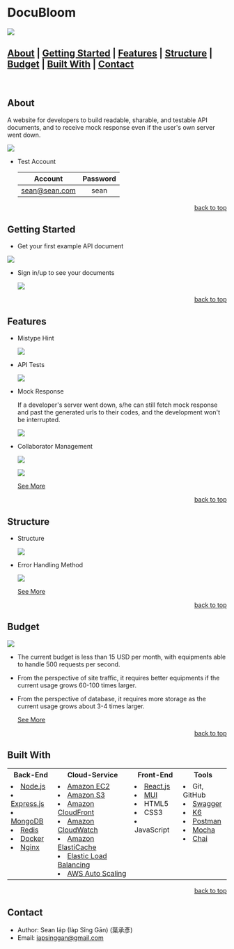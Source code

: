 <div id="top"></div>

<!-- PROJECT LOGO -->
<br />
<h1 align="left">DocuBloom</h1>
<img src="./readme/imgs/about.png">

## [About](#about) | [Getting Started](#getting-started) | [Features](#features) | [Structure](#structure) | [Budget](#budget) | [Built With](#built-with) | [Contact](#contact)

<br />

<!-- ABOUT -->
## About

A website for developers to build readable, sharable, and testable API documents, and to receive mock response even if the user's own server went down.

<img src="./readme/imgs/feature.png">

- Test Account

  |Account       | Password | 
  |:------------:|:--------:|
  |sean@sean.com | sean     |

<p align="right"><a href="#top">back to top</a></p>

<!-- Getting Started -->
## Getting Started

- Get your first example API document
<img src="./readme/gifs/get-document.gif">

- Sign in/up to see your documents

  <img src="./readme/gifs/sign-in-up.gif">

<p align="right"><a href="#top">back to top</a></p>

<!-- Features -->
## Features

- Mistype Hint

  <img src="./readme/imgs/mistype-hint.png">

- API Tests

  <img src="./readme/gifs/api-test.gif"/>

- Mock Response

  If a developer's server went down, s/he can still fetch mock response and past the generated urls to their codes, and the development won't be interrupted.

  <img src="./readme/gifs/mock-api.gif"/>

- Collaborator Management

  ![](./readme/imgs/collab-management.jpg)
  
  <img src="./readme/gifs/update-a-collaborator's-role.gif"/>

  [See More](./readme/data/doc_collaboration.md)

<p align="right"><a href="#top">back to top</a></p>

<!-- Structure -->
## Structure

- Structure

  <img src="./readme/imgs/structure.png">

- Error Handling Method

  <img src="./readme/imgs/error-handling-method.png">

  [See More](./readme/data/responses.md)

<p align="right"><a href="#top">back to top</a></p>

<!-- Budget -->
## Budget
<img src="./readme/imgs/performance-test.png">

- The current budget is less than 15 USD per month, with equipments able to handle 500 requests per second.

- From the perspective of site traffic, it requires better equipments if the current usage grows 60-100 times larger.

- From the perspective of database, it requires more storage as the current usage grows about 3-4 times larger.

  [See More](./readme/data/budget.md)

<p align="right"><a href="#top">back to top</a></p>

## Built With

<table>
  <tbody>
    <tr>
      <th text-align="center">Back-End</th>
      <th>Cloud-Service</th>
      <th>Front-End</th>
      <th>Tools</th>
    </tr>
    <tr>
      <td style="vertical-align:top">
        <li><a href="https://nodejs.org/en/">Node.js</a></li>
        <li><a href="https://expressjs.com/">Express.js</a></li>
        <li><a href="https://www.mongodb.com/">MongoDB</a></li>
        <li><a href="https://redis.io/">Redis</a></li>
        <li><a href="https://www.docker.com/">Docker</a></li>
        <li><a href="https://www.nginx.com/">Nginx</a></li>
      </td>
      <td style="vertical-align:top">
        <li><a href="https://aws.amazon.com/ec2/">Amazon EC2</a></li>
        <li><a href="https://aws.amazon.com/s3/">Amazon S3</a></li>
        <li><a href="https://aws.amazon.com/cloudfront/">Amazon CloudFront</a></li>
        <li><a href="https://aws.amazon.com/cloudwatch/">Amazon CloudWatch</a></li>
        <li><a href="https://aws.amazon.com/elasticache/">Amazon ElastiCache</a></li>
        <li><a href="https://aws.amazon.com/elasticloadbalancing/">Elastic Load Balancing</a></li>
        <li><a href="https://aws.amazon.com/autoscaling/">AWS Auto Scaling</a></li>
      </td>
      <td style="vertical-align:top">
        <li><a href="https://reactjs.org/">React.js</a></li>
        <li><a href="https://mui.com/">MUI</a></li>
        <li>HTML5</li>
        <li>CSS3</li>
        <li>JavaScript</li>
      </td>
      <td style="vertical-align:top">
        <li>Git, GitHub</li>
        <li><a href="https://swagger.io/tools/swaggerhub/">Swagger</a></li>
        <li><a href="https://k6.io/">K6</a></li>
        <li><a href="https://www.postman.com/">Postman</a></li>
        <li><a href="https://mochajs.org/">Mocha</a></li>
        <li><a href="https://www.chaijs.com/">Chai</a></li>
      </td>
    </tr>
  </tbody>
</table>

<p align="right"><a href="#top">back to top</a></p>

## Contact

- Author: Sean Ia̍p (Iàp Sîng Gān) (葉承彥)
- Email: iapsinggan@gmail.com